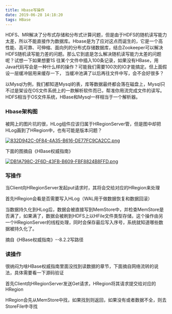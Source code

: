 ```yaml
---
title: Hbase写操作
date: 2019-06-28 14:18:20
tags: HBase
---
```


HDFS、MR解决了分布式存储和分布式计算问题，但是由于HDFS的随机读写能力太差，所以不能直接作为数据库。Hbase是为了应对这点而诞生的，它是一个高性能、高可靠、可伸缩、面向列的分布式存储数据库，结合Zookeeper可以解决HDFS随机读写能力差的问题。那么它到底是怎么解决随机读写能力太差的问题呢？试想一下如果想要1S 往某个文件中插入100条记录，如果没有HBase，用Java代码写会是一种什么样的操作？可能我们需要100次的IO才能搞定。但上面假设一层缓冲层用来缓存一下， 当缓冲池满了以后再往文件中写，会不会好很多？

以Mysql为例，我们都知道Mysql的表，库等数据最终都会落在磁盘上，Mysql只不过是架设在OS文件系统上的一款解析软件而已，帮准你用流完成文件的读写。HDFS相当于OS文件系统，HBase和Mysql一样相当于一个解析器。

### Hbase架构图

被网上的图片坑的很，HLog组件应该归属于HRegionServer管，但是图中却把HLog画到了HRegion中，也有可能是版本问题？

[![832D942C-0F84-4A35-B616-DE77FC9CA2CC.png](https://i.loli.net/2019/06/28/5d16122ace33729145.png)](https://i.loli.net/2019/06/28/5d16122ace33729145.png)

下面的图摘自《HBase权威指南》

[![DB1A798C-2F6D-43FB-B609-FBF8824B8FFD.png](https://i.loli.net/2019/06/28/5d1612c8393c545109.png)](https://i.loli.net/2019/06/28/5d1612c8393c545109.png)

### 写操作

当Client向HRegionServer发起put请求时，其将会交给对应的HRegion来处理

首先HRegion会看是否需要写入HLog（WAL用于做数据恢复和数据回滚）

当数据持久化到HLog后，数据会被直接写到MemStore中，并检查MemStore是否满了，如果满了，数据会被刷到HDFS上以HFile文件类型存储，这个操作由另一个HRegionServer的线程处理，同时会保存最后写入序号，系统就知道哪些数据被持久化了。

摘自《HBase权威指南》--8.2.2写路径

### 读操作 

很纳闷为啥HBase权威指南里面没找到读数据的章节，下面摘自网络流转的说法，具体需要看一下源码验证

首先Client向HRegionServer发送Get请求，HRegion将其请求提交给对应的HRegion

HRegion会先从MemStore中找，如果找到则返回，如果没有或者数据不全，则去StoreFile中寻找












